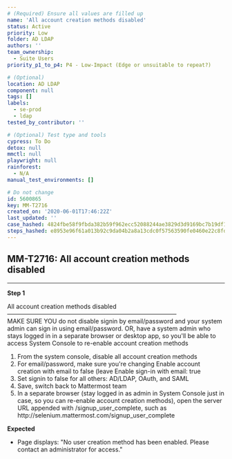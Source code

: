 ```yaml
---
# (Required) Ensure all values are filled up
name: 'All account creation methods disabled'
status: Active
priority: Low
folder: AD LDAP
authors: ''
team_ownership:
  - Suite Users
priority_p1_to_p4: P4 - Low-Impact (Edge or unsuitable to repeat?)

# (Optional)
location: AD LDAP
component: null
tags: []
labels:
  - se-prod
  - ldap
tested_by_contributor: ''

# (Optional) Test type and tools
cypress: To Do
detox: null
mmctl: null
playwright: null
rainforest:
  - N/A
manual_test_environments: []

# Do not change
id: 5600865
key: MM-T2716
created_on: '2020-06-01T17:46:22Z'
last_updated: ''
case_hashed: 4824fbe58f9fbda382b59f962ecc52088244ae3829d3d9169bc7b19df1d59af93019657c53785298b3e737783883d091
steps_hashed: e8953e96f61a013b92c9da04b2a8a13cdc0f57563590fe0460e22c8fd5d9f9dae8aaa3442aad60d89839016ca2b4273f
---
```


<!-- (Auto-generated) Based on frontmatter's "key" and "name" -->

## MM-T2716: All account creation methods disabled

---

**Step 1**

All account creation methods disabled\
————————————————————————————\
MAKE SURE YOU do not disable signin by email/password and your system admin can sign in using email/password. OR, have a system admin who stays logged in in a separate browser or desktop app, so you'll be able to access System Console to re-enable account creation methods

1. From the system console, disable all account creation methods
2. For email/password, make sure you're changing Enable account creation with email to false (leave Enable sign-in with email: true
3. Set signin to false for all others: AD/LDAP, OAuth, and SAML
4. Save, switch back to Mattermost team
5. In a separate browser (stay logged in as admin in System Console just in case, so you can re-enable account creation methods), open the server URL appended with /signup\_user\_complete, such as http\://selenium.mattermost.com/signup\_user\_complete

**Expected**

- Page displays: "No user creation method has been enabled. Please contact an administrator for access."
